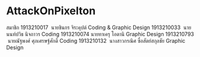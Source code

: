 # AttackOnPixelton

สมาชิก
1913210017  นายชินกร จิระคุปต์ Coding & Graphic Design
1913210033  นายนนท์ปวิธ นิจถาวร Coding
1913210074  นายทาเครุ โอตานิ  Graphic Design
1913210793  นายณัฐพงศ์ ศุภเศรษฐ์ศักดิ์ Coding
1913210132  นางสาวกรณิศ ซื่อสัตย์สกุลชัย Graphic Design
